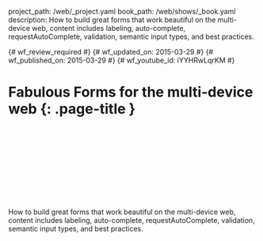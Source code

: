 project_path: /web/_project.yaml
book_path: /web/shows/_book.yaml
description: How to build great forms that work beautiful on the multi-device web, content includes labeling, auto-complete, requestAutoComplete, validation, semantic input types, and best practices.

{# wf_review_required #}
{# wf_updated_on: 2015-03-29 #}
{# wf_published_on: 2015-03-29 #}
{# wf_youtube_id: iYYHRwLqrKM #}

# Fabulous Forms for the multi-device web {: .page-title }


<div class="video-wrapper">
  <iframe class="devsite-embedded-youtube-video" data-video-id="iYYHRwLqrKM"
          data-autohide="1" data-showinfo="0" frameborder="0" allowfullscreen>
  </iframe>
</div>


How to build great forms that work beautiful on the multi-device web, content includes labeling, auto-complete, requestAutoComplete, validation, semantic input types, and best practices.
